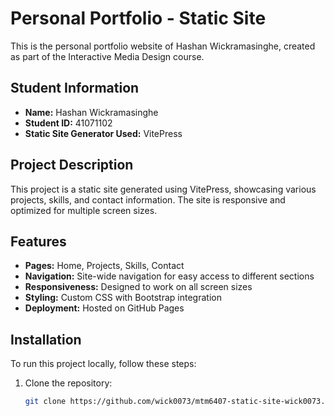 # Personal Portfolio - Static Site

This is the personal portfolio website of Hashan Wickramasinghe, created as part of the Interactive Media Design course.

## Student Information

- **Name:** Hashan Wickramasinghe
- **Student ID:** 41071102
- **Static Site Generator Used:** VitePress

## Project Description

This project is a static site generated using VitePress, showcasing various projects, skills, and contact information. The site is responsive and optimized for multiple screen sizes.

## Features

- **Pages:** Home, Projects, Skills, Contact
- **Navigation:** Site-wide navigation for easy access to different sections
- **Responsiveness:** Designed to work on all screen sizes
- **Styling:** Custom CSS with Bootstrap integration
- **Deployment:** Hosted on GitHub Pages

## Installation

To run this project locally, follow these steps:

1. Clone the repository:
   ```bash
   git clone https://github.com/wick0073/mtm6407-static-site-wick0073.git
